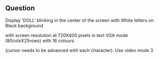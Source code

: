 ## Question

Display ‘DOLL’ blinking in the center of the screen with White letters on Black background 

with screen resolution at 720X400 pixels in text VGA mode (80colsX25rows) with 16 colours.

(cursor needs to be advanced with each character). Use video mode 3
